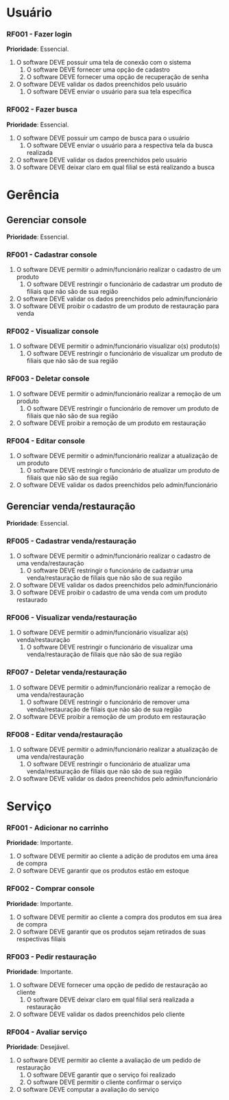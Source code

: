 # Usuário

### RF001 - Fazer login

**Prioridade**: Essencial.

1. O software DEVE possuir uma tela de conexão com o sistema
   1. O software DEVE fornecer uma opção de cadastro
   2. O software DEVE fornecer uma opção de recuperação de senha
2. O software DEVE validar os dados preenchidos pelo usuário
   1. O software DEVE enviar o usuário para sua tela específica

### RF002 - Fazer busca

**Prioridade**: Essencial.

1. O software DEVE possuir um campo de busca para o usuário
   1. O software DEVE enviar o usuário para a respectiva tela da busca realizada
2. O software DEVE validar os dados preenchidos pelo usuário
3. O software DEVE deixar claro em qual filial se está realizando a busca

# Gerência

## Gerenciar console

**Prioridade**: Essencial.

### RF001 - Cadastrar console

1. O software DEVE permitir o admin/funcionário realizar o cadastro de um produto
   1. O software DEVE restringir o funcionário de cadastrar um produto de filiais que não são de sua região
2. O software DEVE validar os dados preenchidos pelo admin/funcionário
3. O software DEVE proibir o cadastro de um produto de restauração para venda

### RF002 - Visualizar console

1. O software DEVE permitir o admin/funcionário visualizar o(s) produto(s)
   1. O software DEVE restringir o funcionário de visualizar um produto de filiais que não são de sua região

### RF003 - Deletar console

1. O software DEVE permitir o admin/funcionário realizar a remoção de um produto
   1. O software DEVE restringir o funcionário de remover um produto de filiais que não são de sua região
2. O software DEVE proibir a remoção de um produto em restauração

### RF004 - Editar console

1. O software DEVE permitir o admin/funcionário realizar a atualização de um produto
   1. O software DEVE restringir o funcionário de atualizar um produto de filiais que não são de sua região
2. O software DEVE validar os dados preenchidos pelo admin/funcionário

## Gerenciar venda/restauração

**Prioridade**: Essencial.

### RF005 - Cadastrar venda/restauração

1. O software DEVE permitir o admin/funcionário realizar o cadastro de uma venda/restauração
   1. O software DEVE restringir o funcionário de cadastrar uma venda/restauração de filiais que não são de sua região
2. O software DEVE validar os dados preenchidos pelo admin/funcionário
3. O software DEVE proibir o cadastro de uma venda com um produto restaurado

### RF006 - Visualizar venda/restauração

1. O software DEVE permitir o admin/funcionário visualizar a(s) venda/restauração
   1. O software DEVE restringir o funcionário de visualizar uma venda/restauração de filiais que não são de sua região

### RF007 - Deletar venda/restauração

1. O software DEVE permitir o admin/funcionário realizar a remoção de uma venda/restauração
   1. O software DEVE restringir o funcionário de remover uma venda/restauração de filiais que não são de sua região
2. O software DEVE proibir a remoção de um produto em restauração

### RF008 - Editar venda/restauração

1. O software DEVE permitir o admin/funcionário realizar a atualização de uma venda/restauração
   1. O software DEVE restringir o funcionário de atualizar uma venda/restauração de filiais que não são de sua região
2. O software DEVE validar os dados preenchidos pelo admin/funcionário

# Serviço

### RF001 - Adicionar no carrinho

**Prioridade**: Importante.

1. O software DEVE permitir ao cliente a adição de produtos em uma área de compra
2. O software DEVE garantir que os produtos estão em estoque

### RF002 - Comprar console

**Prioridade**: Importante.

1. O software DEVE permitir ao cliente a compra dos produtos em sua área de compra
2. O software DEVE garantir que os produtos sejam retirados de suas respectivas filiais

### RF003 - Pedir restauração

**Prioridade**: Importante.

1. O software DEVE fornecer uma opção de pedido de restauração ao cliente
   1. O software DEVE deixar claro em qual filial será realizada a restauração
3. O software DEVE validar os dados preenchidos pelo cliente

### RF004 - Avaliar serviço

**Prioridade**: Desejável.

1. O software DEVE permitir ao cliente a avaliação de um pedido de restauração
   1. O software DEVE garantir que o serviço foi realizado
   2. O software DEVE permitir o cliente confirmar o serviço
2. O software DEVE computar a avaliação do serviço
